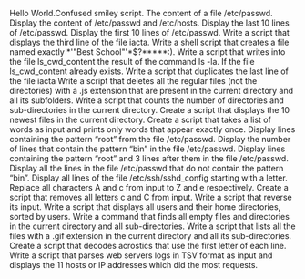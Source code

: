 Hello World.Confused smiley script. The content of a file /etc/passwd. Display the content of /etc/passwd and /etc/hosts. Display the last 10 lines of /etc/passwd. Display the first 10 lines of /etc/passwd. Write a script that displays the third line of the file iacta. Write a shell script that creates a file named exactly *\'"Best School"'\*$?*****:). Write a script that writes into the file ls_cwd_content the result of the command ls -la. If the file ls_cwd_content already exists. Write a script that duplicates the last line of the file iacta Write a script that deletes all the regular files (not the directories) with a .js extension that are present in the current directory and all its subfolders. Write a script that counts the number of directories and sub-directories in the current directory. Create a script that displays the 10 newest files in the current directory. Create a script that takes a list of words as input and prints only words that appear exactly once. Display lines containing the pattern “root” from the file /etc/passwd. Display the number of lines that contain the pattern “bin” in the file /etc/passwd. Display lines containing the pattern “root” and 3 lines after them in the file /etc/passwd. Display all the lines in the file /etc/passwd that do not contain the pattern “bin”. Display all lines of the file /etc/ssh/sshd_config starting with a letter. Replace all characters A and c from input to Z and e respectively. Create a script that removes all letters c and C from input. Write a script that reverse its input. Write a script that displays all users and their home directories, sorted by users. Write a command that finds all empty files and directories in the current directory and all sub-directories. Write a script that lists all the files with a .gif extension in the current directory and all its sub-directories. Create a script that decodes acrostics that use the first letter of each line. Write a script that parses web servers logs in TSV format as input and displays the 11 hosts or IP addresses which did the most requests.
